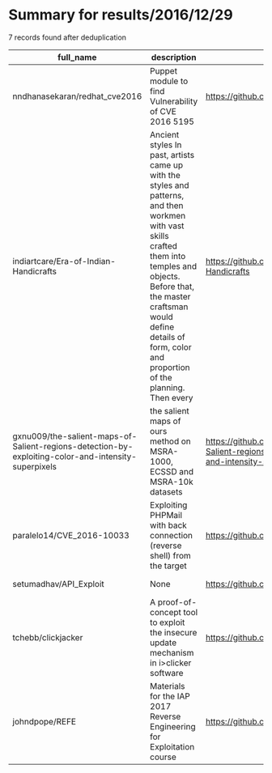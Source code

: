 
# Summary for results/2016/12/29
    
7 records found after deduplication

| full_name | description | html_url | matched_list | matched_count | pushed_at | size | stargazers_count | language | forks_count | vul_ids |
|-----------------------------------------------------------------------------------------------------|------------------------------------------------------------------------------------------------------------------------------------------------------------------------------------------------------------------------------------------------------------------|------------------------------------------------------------------------------------------------------------------------|----------------------|-----------------|---------------------------|--------|--------------------|------------|---------------|--------------------|
| nndhanasekaran/redhat_cve2016 | Puppet module to find Vulnerability of CVE 2016 5195 | https://github.com/nndhanasekaran/redhat_cve2016 | ['cve-2'] | 1 | 2016-12-29 05:30:28+00:00 | 9 | 0 | Shell | 0 | [] |
| indiartcare/Era-of-Indian-Handicrafts | Ancient styles In past, artists came up with the styles and patterns, and then workmen with vast skills crafted them into temples and objects. Before that, the master craftsman would define details of form, color and proportion of the planning. Then every | https://github.com/indiartcare/Era-of-Indian-Handicrafts | ['exploit'] | 1 | 2016-12-29 07:29:00+00:00 | 0 | 0 | | 0 | [] |
| gxnu009/the-salient-maps-of-Salient-regions-detection-by-exploiting-color-and-intensity-superpixels | the salient maps of ours method on MSRA-1000, ECSSD and MSRA-10k datasets | https://github.com/gxnu009/the-salient-maps-of-Salient-regions-detection-by-exploiting-color-and-intensity-superpixels | ['exploit'] | 1 | 2016-12-29 08:32:00+00:00 | 0 | 0 | | 0 | [] |
| paralelo14/CVE_2016-10033 | Exploiting PHPMail with back connection (reverse shell) from the target | https://github.com/paralelo14/CVE_2016-10033 | ['cve-2', 'exploit'] | 2 | 2016-12-29 13:52:31+00:00 | 2 | 7 | Python | 3 | ['CVE-2016-10033'] |
| setumadhav/API_Exploit | None | https://github.com/setumadhav/API_Exploit | ['exploit'] | 1 | 2016-12-29 20:24:39+00:00 | 1848 | 0 | JavaScript | 0 | [] |
| tchebb/clickjacker | A proof-of-concept tool to exploit the insecure update mechanism in i>clicker software | https://github.com/tchebb/clickjacker | ['exploit'] | 1 | 2016-12-29 23:52:30+00:00 | 5 | 1 | Python | 0 | [] |
| johndpope/REFE | Materials for the IAP 2017 Reverse Engineering for Exploitation course | https://github.com/johndpope/REFE | ['exploit'] | 1 | 2016-12-29 23:51:49+00:00 | 21491 | 8 | C | 2 | [] |
